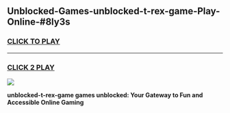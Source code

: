 
## Unblocked-Games-unblocked-t-rex-game-Play-Online-#8ly3s
<h3>
<a href="https://premium.freeplayer.one?title=unblocked-t-rex-game&ref=27F">CLICK TO PLAY</a></h3>
<hr>

<h3>
<a href="https://premium.freeplayer.one?title=unblocked-t-rex-game&ref=27F">CLICK 2 PLAY</a>
  
</h3>

<a href="https://premium.freeplayer.one?title=unblocked-t-rex-game&ref=27F"><img src="https://clearcache.store/games.png"></a>


**unblocked-t-rex-game games unblocked: Your Gateway to Fun and Accessible Online Gaming**

